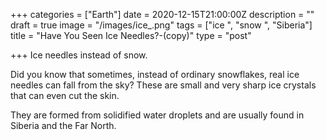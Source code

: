+++
categories = ["Earth"]
date = 2020-12-15T21:00:00Z
description = ""
draft = true
image = "/images/ice_.png"
tags = ["ice ", "snow ", "Siberia"]
title = "Have You Seen Ice Needles?-(copy)"
type = "post"

+++
Ice needles instead of snow.

Did you know that sometimes, instead of ordinary snowflakes, real ice needles can fall from the sky? These are small and very sharp ice crystals that can even cut the skin.

They are formed from solidified water droplets and are usually found in Siberia and the Far North.
